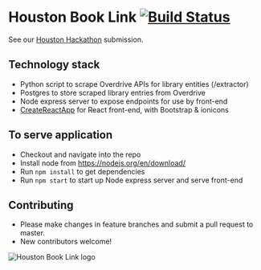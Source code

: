 # Houston Book Link [![Build Status](https://travis-ci.org/rmoscowitz/houston-elibrary-portal.svg?branch=master)](https://travis-ci.org/rmoscowitz/houston-elibrary-portal)
See our [Houston Hackathon](https://houstonhackathon5.devpost.com/submissions) submission.

## Technology stack
* Python script to scrape Overdrive APIs for library entities (/extractor)
* Postgres to store scraped library entries from Overdrive
* Node express server to expose endpoints for use by front-end
* [CreateReactApp](https://github.com/facebookincubator/create-react-app) for React front-end, with Bootstrap & ionicons

## To serve application
* Checkout and navigate into the repo
* Install node from https://nodejs.org/en/download/
* Run ```npm install``` to get dependencies
* Run ```npm start``` to start up Node express server and serve front-end

## Contributing
* Please make changes in feature branches and submit a pull request to master.
* New contributors welcome!

![Houston Book Link logo](https://raw.githubusercontent.com/rmoscowitz/houston-elibrary-portal/master/src/images/logo3.png)
